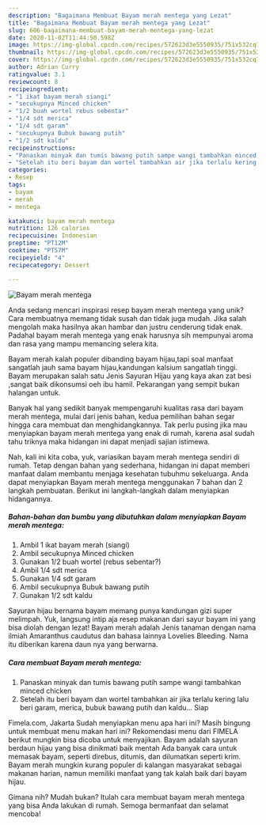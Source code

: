```yaml
---
description: "Bagaimana Membuat Bayam merah mentega yang Lezat"
title: "Bagaimana Membuat Bayam merah mentega yang Lezat"
slug: 606-bagaimana-membuat-bayam-merah-mentega-yang-lezat
date: 2020-11-02T11:44:50.598Z
image: https://img-global.cpcdn.com/recipes/572623d3e5550935/751x532cq70/bayam-merah-mentega-foto-resep-utama.jpg
thumbnail: https://img-global.cpcdn.com/recipes/572623d3e5550935/751x532cq70/bayam-merah-mentega-foto-resep-utama.jpg
cover: https://img-global.cpcdn.com/recipes/572623d3e5550935/751x532cq70/bayam-merah-mentega-foto-resep-utama.jpg
author: Adrian Curry
ratingvalue: 3.1
reviewcount: 8
recipeingredient:
- "1 ikat bayam merah siangi"
- "secukupnya Minced chicken"
- "1/2 buah wortel rebus sebentar"
- "1/4 sdt merica"
- "1/4 sdt garam"
- "secukupnya Bubuk bawang putih"
- "1/2 sdt kaldu"
recipeinstructions:
- "Panaskan minyak dan tumis bawang putih sampe wangi tambahkan minced chicken"
- "Setelah itu beri bayam dan wortel tambahkan air jika terlalu kering lalu beri garam, merica, bubuk bawang putih dan kaldu... Siap"
categories:
- Resep
tags:
- bayam
- merah
- mentega

katakunci: bayam merah mentega 
nutrition: 126 calories
recipecuisine: Indonesian
preptime: "PT12M"
cooktime: "PT57M"
recipeyield: "4"
recipecategory: Dessert

---
```



![Bayam merah mentega](https://img-global.cpcdn.com/recipes/572623d3e5550935/751x532cq70/bayam-merah-mentega-foto-resep-utama.jpg)

Anda sedang mencari inspirasi resep bayam merah mentega yang unik? Cara membuatnya memang tidak susah dan tidak juga mudah. Jika salah mengolah maka hasilnya akan hambar dan justru cenderung tidak enak. Padahal bayam merah mentega yang enak harusnya sih mempunyai aroma dan rasa yang mampu memancing selera kita.

Bayam merah kalah populer dibanding bayam hijau,tapi soal manfaat sangatlah jauh sama bayam hijau,kandungan kalsium sangatlah tinggi. Bayam merupakan salah satu Jenis Sayuran Hijau yang kaya akan zat besi ,sangat baik dikonsumsi oeh ibu hamil. Pekarangan yang sempit bukan halangan untuk.

Banyak hal yang sedikit banyak mempengaruhi kualitas rasa dari bayam merah mentega, mulai dari jenis bahan, kedua pemilihan bahan segar hingga cara membuat dan menghidangkannya. Tak perlu pusing jika mau menyiapkan bayam merah mentega yang enak di rumah, karena asal sudah tahu triknya maka hidangan ini dapat menjadi sajian istimewa.


Nah, kali ini kita coba, yuk, variasikan bayam merah mentega sendiri di rumah. Tetap dengan bahan yang sederhana, hidangan ini dapat memberi manfaat dalam membantu menjaga kesehatan tubuhmu sekeluarga. Anda dapat menyiapkan Bayam merah mentega menggunakan 7 bahan dan 2 langkah pembuatan. Berikut ini langkah-langkah dalam menyiapkan hidangannya.

<!--inarticleads1-->

##### Bahan-bahan dan bumbu yang dibutuhkan dalam menyiapkan Bayam merah mentega:

1. Ambil 1 ikat bayam merah (siangi)
1. Ambil secukupnya Minced chicken
1. Gunakan 1/2 buah wortel (rebus sebentar?)
1. Ambil 1/4 sdt merica
1. Gunakan 1/4 sdt garam
1. Ambil secukupnya Bubuk bawang putih
1. Gunakan 1/2 sdt kaldu


Sayuran hijau bernama bayam memang punya kandungan gizi super melimpah. Yuk, langsung intip aja resep makanan dari sayur bayam ini yang bisa diolah dengan lezat! Bayam merah adalah Jenis tanaman dengan nama ilmiah Amaranthus caudutus dan bahasa lainnya Lovelies Bleeding. Nama itu diberikan karena daun nya yang berwarna. 

<!--inarticleads2-->

##### Cara membuat Bayam merah mentega:

1. Panaskan minyak dan tumis bawang putih sampe wangi tambahkan minced chicken
1. Setelah itu beri bayam dan wortel tambahkan air jika terlalu kering lalu beri garam, merica, bubuk bawang putih dan kaldu... Siap


Fimela.com, Jakarta Sudah menyiapkan menu apa hari ini? Masih bingung untuk membuat menu makan hari ini? Rekomendasi menu dari FIMELA berikut mungkin bisa dicoba untuk menyajikan. Bayam adalah sayuran berdaun hijau yang bisa dinikmati baik mentah Ada banyak cara untuk memasak bayam, seperti direbus, ditumis, dan dilumatkan seperti krim. Bayam merah mungkin kurang populer di kalangan masyarakat sebagai makanan harian, namun memiliki manfaat yang tak kalah baik dari bayam hijau. 

Gimana nih? Mudah bukan? Itulah cara membuat bayam merah mentega yang bisa Anda lakukan di rumah. Semoga bermanfaat dan selamat mencoba!
